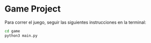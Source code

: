 # Game Project

Para correr el juego, seguir las siguientes instrucciones en la terminal:

```sh
cd game
python3 main.py
```